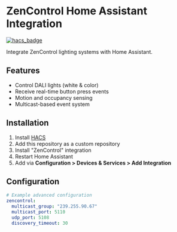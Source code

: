 # ZenControl Home Assistant Integration

[![hacs_badge](https://img.shields.io/badge/HACS-Custom-orange.svg)](https://github.com/hacs/integration)

Integrate ZenControl lighting systems with Home Assistant.

## Features
- Control DALI lights (white & color)
- Receive real-time button press events
- Motion and occupancy sensing
- Multicast-based event system

## Installation
1. Install [HACS](https://hacs.xyz)
2. Add this repository as a custom repository
3. Install "ZenControl" integration
4. Restart Home Assistant
5. Add via **Configuration > Devices & Services > Add Integration**

## Configuration
```yaml
# Example advanced configuration
zencontrol:
  multicast_group: "239.255.90.67"
  multicast_port: 5110
  udp_port: 5108
  discovery_timeout: 30